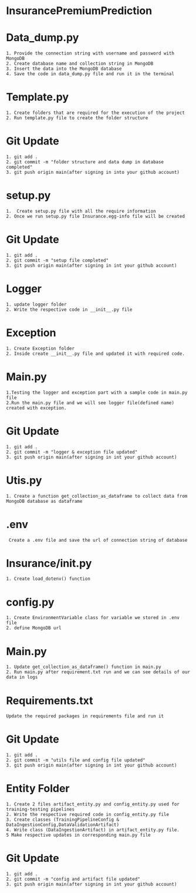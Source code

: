 # InsurancePremiumPrediction

# Data_dump.py
```
1. Provide the connection string with username and password with MongoDB
2. Create database name and collection string in MongoDB
3. Insert the data into the MongoDB database
4. Save the code in data_dump.py file and run it in the terminal
```

# Template.py
```
1. Create folders that are required for the execution of the project
2. Run template.py file to create the folder structure
```

# Git Update
```
1. git add .
2. git commit -m "folder structure and data dump in database completed"
3. git push origin main(after signing in into your github account)
```

# setup.py
```
1.  Create setup.py file with all the require information
2. Once we run setup.py file Insurance.egg-info file will be created
```

# Git Update
```
1. git add .
2. git commit -m "setup file completed"
3. git push origin main(after signing in int your github account)
```

# Logger
```
1. update logger folder
2. Write the respective code in __init__.py file
```

# Exception
```
1. Create Exception folder
2. Inside create __init__.py file and updated it with required code.
```

# Main.py
```
1.Testing the logger and exception part with a sample code in main.py file
2.Run the main.py file and we will see logger file(defined name) created with exception.
```

# Git Update
```
1. git add .
2. git commit -m "logger & exception file updated"
3. git push origin main(after signing in int your github account)
```

# Utis.py
```
1. Create a function get_collection_as_dataframe to collect data from MongoDB database as dataframe
```

# .env
``` Create a .env file and save the url of connection string of database```

# Insurance/__init__.py
```
1. Create load_dotenv() function
```

# config.py
```
1. Create EnvironmentVariable class for variable we stored in .env file
2. define MongoDB url
```

# Main.py
```
1. Update get_collection_as_dataframe() function in main.py
2. Run main.py after requirement.txt run and we can see details of our data in logs
```

# Requirements.txt
```Update the required packages in requirements file and run it```

# Git Update
```
1. git add .
2. git commit -m "utils file and config file updated"
3. git push origin main(after signing in int your github account)
```

# Entity Folder
```
1. Create 2 files artifact_entity.py and config_entity.py used for training-testing pipelines
2. Write the respective required code in config_entity.py file
3. Create classes (TrainingPipelineConfig & DataIngestionConfig,DataValidationArtifact)
4. Write class (DataIngestionArtifact) in artifact_entity.py file.
5 Make respective updates in corresponding main.py file
```

# Git Update
```
1. git add .
2. git commit -m "config and artifact file updated"
3. git push origin main(after signing in int your github account)
```






